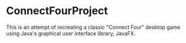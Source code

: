 # ConnectFourProject
This is an attempt of recreating a classic "Connect Four" desktop game using Java's graphical user interface library, JavaFX.
